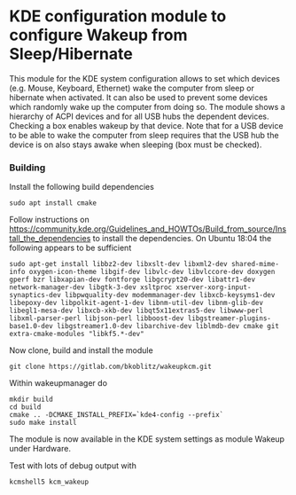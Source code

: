 # KDE configuration module to configure Wakeup from Sleep/Hibernate

This module for the KDE system configuration allows to set which devices (e.g. Mouse, Keyboard, Ethernet) wake the computer from sleep or hibernate when activated. It can also be used to prevent some devices which randomly wake up the computer from doing so.
The module shows a hierarchy of ACPI devices and for all USB hubs the dependent devices. Checking a box enables wakeup by that device. Note that for a USB device to be able to wake the computer from sleep requires that the USB hub the device is on also stays awake when sleeping (box must be checked).

### Building
Install the following build dependencies
```
sudo apt install cmake
```

Follow instructions on
https://community.kde.org/Guidelines_and_HOWTOs/Build_from_source/Install_the_dependencies
to install the dependencies. On Ubuntu 18:04 the following appears to be sufficient
```
sudo apt-get install libbz2-dev libxslt-dev libxml2-dev shared-mime-info oxygen-icon-theme libgif-dev libvlc-dev libvlccore-dev doxygen gperf bzr libxapian-dev fontforge libgcrypt20-dev libattr1-dev network-manager-dev libgtk-3-dev xsltproc xserver-xorg-input-synaptics-dev libpwquality-dev modemmanager-dev libxcb-keysyms1-dev libepoxy-dev libpolkit-agent-1-dev libnm-util-dev libnm-glib-dev libegl1-mesa-dev libxcb-xkb-dev libqt5x11extras5-dev libwww-perl libxml-parser-perl libjson-perl libboost-dev libgstreamer-plugins-base1.0-dev libgstreamer1.0-dev libarchive-dev liblmdb-dev cmake git extra-cmake-modules "libkf5.*-dev"
```

Now clone, build and install the module 

```
git clone https://gitlab.com/bkoblitz/wakeupkcm.git
```

Within wakeupmanager do
```
mkdir build
cd build
cmake .. -DCMAKE_INSTALL_PREFIX=`kde4-config --prefix`
sudo make install
```

The module is now available in the KDE system settings as module Wakeup under Hardware.

Test with lots of debug output with
```
kcmshell5 kcm_wakeup
```
